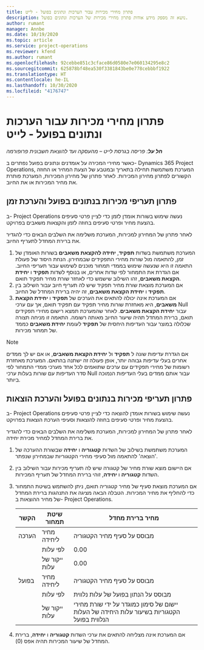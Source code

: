 ```yaml
---
title: פתרון מחירי מכירות עבור הערכות ונתונים בפועל - לייט
description: נושא זה מספק מידע אודות פתרון מחירי מכירות של הערכות ונתונים בפועל.
author: rumant
manager: Annbe
ms.date: 10/19/2020
ms.topic: article
ms.service: project-operations
ms.reviewer: kfend
ms.author: rumant
ms.openlocfilehash: 92cebbe851c3cface86d0580e7e060134295e8c2
ms.sourcegitcommit: 625878bf48ea530f3381843be0e778cebbbf1922
ms.translationtype: HT
ms.contentlocale: he-IL
ms.lasthandoff: 10/30/2020
ms.locfileid: "4176747"
---
```

# <a name="resolve-sales-prices-for-estimates-and-actuals---lite"></a>פתרון מחירי מכירות עבור הערכות ונתונים בפועל - לייט

_**חל על**: פריסה בגרסת לייט – מהעסקה ועד להוצאת חשבונית פרופורמה_

כאשר מחירי המכירה על אומדנים ונתונים בפועל נפתרים ב- Dynamics 365 Project Operations, המערכת משתמשת תחילה בתאריך ובמטבע של הצעת המחיר או החוזה הקשורים לפתרון מחירון המכירות. לאחר פתרון של מחירון המכירות, המערכת פותרת את מחיר המכירות או את החיוב.

## <a name="resolve-sales-rates-on-actual-and-estimate-lines-for-time"></a>פתרון תעריפי מכירות בנתונים בפועל והערכת זמן

ב- Project Operations נעשה שימוש בשורות אומדן לזמן כדי לציין פרטי סעיפים בהצעת מחיר ופרטי סעיפים בחוזה לזמן והקצאות משאבים בפרויקט.

לאחר פתרון של המחירון למכירות, המערכת משלימה את השלבים הבאים כדי להגדיר את ברירת המחדל לתעריף החיוב.

1. המערכת משתמשת בשדות **תפקיד**, **יחידה להקצאת משאבים** בשורות האומדן של זמן, להתאמה מול שורות מחירי התפקידים שבמחירון. הנחת היסוד של פעולת התאמה זו היא שנעשה שימוש בממדי תמחור מוכנים לשימוש עבור תעריפי החיוב. אם הגדרת את התמחור לפי שדות אחרים, או בנוסף לשדות **תפקיד** ו **יחידת הקצאת משאבים**, זהו השילוב שישמש כדי לאחזר שורת מחיר תפקיד תואם.
2. אם המערכת מוצאת שורת מחיר תפקיד שיש לה תעריף חיוב עבור השילוב בין **תפקיד** ו **יחידת הקצאת משאבים**, זה יהיה ברירת המחדל של החיוב.
3. אם המערכת אינה יכולה להתאים את הערכים של **תפקיד** ו **יחידת הקצאת משאבים**, היא מאחזרת שורות מחיר תפקיד עם תפקיד תואם, אך עם ערכי Null עבור **יחידת הקצאת משאבים**. לאחר שהמערכת תמצא רישום מחירי תפקידים תואם, ברירת המחדל תהיה שיעור החיוב מאותה רשומה. התאמה זו מניחה תצורה שכלולה במוצר עבור העדיפות היחסית של **תפקיד** לעומת **יחידת משאבים** כממד של תמחור מכירות.

> [!NOTE]
> אם הגדרת עדיפות שונה ל **תפקיד** ול **יחידת הקצאת משאבים**, או אם יש לך ממדים אחרים בעלי עדיפות גבוהה יותר, אופן פעולה זה ישתנה בהתאם. המערכת מאחזרת רשומות של מחירי תפקידים עם ערכים שתואמים לכל אחד מערכי ממדי התמחור לפי סדר העדיפות עם שורות בעלות ערכי Null עבור אותם ממדים בעלי העדיפות הנמוכה ביותר.

## <a name="resolve-sales-rates-on-actual-and-estimate-lines-for-expense"></a>פתרון תעריפי מכירות בנתונים בפועל והערכת הוצאות

ב- Project Operations נעשה שימוש בשורות אומדן להוצאה כדי לציין פרטי סעיפים בהצעת מחיר ופרטי סעיפים בחוזה להוצאות וסעיפי הערכת הוצאות בפרויקט.

לאחר פתרון של המחירון למכירות, המערכת משלימה את השלבים הבאים כדי להגדיר את ברירת המחדל למחיר מכירת יחידה.

1. המערכת משתמשת בשילוב של השדות **קטגוריה** ו **יחידה** שבשורת ההערכה של 'הוצאה' להתאמה מול סעיפי מחירי הקטגוריות שבמחירון שנפתר.
2. אם היישום מוצא שורת מחיר של קטגורה שיש לה תעריף מכירות עבור השילוב בין השדות **קטגוריה** ו **יחידה**, זוהי ברירת המחדל של תעריף המכירות.
3. אם המערכת מוצאת סעיף של מחיר קטגוריה תואם, ניתן להשתמש בשיטת התמחור כדי להחליף את מחיר המכירות. הטבלה הבאה מציגה את התנהגות ברירת המחדל של מחיר ההוצאות ב- Project Operations.

    | הקשר | שיטת תמחור | מחיר ברירת מחדל |
    | --- | --- | --- |
    | הערכה | מחיר ליחידה | מבוסס על סעיף מחיר הקטגוריה |
    | &nbsp; | לפי עלות | 0.00 |
    | &nbsp; | ייקור של עלות | 0.00 |
    | בפועל | מחיר ליחידה | מבוסס על סעיף מחיר הקטגוריה |
    | &nbsp; | לפי עלות | מבוסס על הנתון בפועל של עלות נלווית |
    | &nbsp; | ייקור של עלות | יישום של סימון כמוגדר על ידי שורת מחירי הקטגוריות בשיעור עלות היחידה של העלות הנלווית בפועל |

4. אם המערכת אינה מצליחה להתאים את ערכי השדות **קטגוריה** ו **יחידה**, ברירת המחדל של שיעור המכירות תהיה אפס (0).
